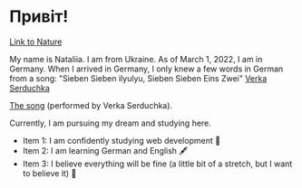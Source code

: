# Привіт!

[Link to Nature](https://unsplash.com/de/fotos/foggy-mountain-summit-1Z2niiBPg5A)

My name is Nataliia. I am from Ukraine. As of March 1, 2022, I am in Germany. When I arrived in Germany, I only knew a few words in German from a song: "Sieben Sieben ilyulyu, Sieben Sieben Eins Zwei" [Verka Serduchka](h)

[The song]() (performed by Verka Serduchka). 

Currently, I am pursuing my dream and studying here.

- Item 1: I am confidently studying web development 💫
- Item 2: I am learning German and English 🖋
- Item 3: I believe everything will be fine (a little bit of a stretch, but I want to believe it) 🤗

